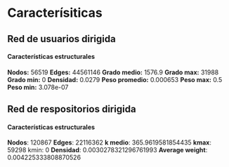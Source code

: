 # Caracterísiticas



## Red de usuarios dirigida

#### Características estructurales

**Nodos:** 56519 	**Edges:** 44561146
**Grado medio:** 1576.9 	**Grado max:** 31988 	**Grado min:** 0
**Densidad:** 0.0279
**Peso promedio:** 0.000653 	**Peso max:** 0.5 	**Peso min:** 3.078e-07



## Red de respositorios dirigida

#### Características estructurales

**Nodos**: 120867 **Edges**: 22116362
**k medio**: 365.9619581854435 **kmax**: 59298 kmin: 0
**Densidad**: 0.0030278321296761993
**Average weight**: 0.004225333808870526

